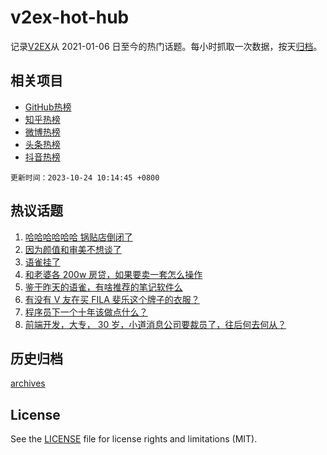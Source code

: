 # v2ex-hot-hub

 记录[V2EX](https://www.v2ex.com/)从 2021-01-06 日至今的热门话题。每小时抓取一次数据，按天[归档](archives)。
 
 ## 相关项目

- [GitHub热榜](https://github.com/snaildev/github-hot-hub)
- [知乎热榜](https://github.com/snaildev/zhihu-hot-hub)
- [微博热榜](https://github.com/snaildev/weibo-hot-hub)
- [头条热榜](https://github.com/snaildev/toutiao-hot-hub)
- [抖音热榜](https://github.com/snaildev/douyin-hot-hub)


 `更新时间：2023-10-24 10:14:45 +0800`

## 热议话题

1. [哈哈哈哈哈哈 锅贴店倒闭了](https://www.v2ex.com/t/984465)
1. [因为颜值和审美不想谈了](https://www.v2ex.com/t/984472)
1. [语雀挂了](https://www.v2ex.com/t/984524)
1. [和老婆各 200w 房贷，如果要卖一套怎么操作](https://www.v2ex.com/t/984430)
1. [鉴于昨天的语雀，有啥推荐的笔记软件么](https://www.v2ex.com/t/984728)
1. [有没有 V 友在买 FILA 斐乐这个牌子的衣服？](https://www.v2ex.com/t/984564)
1. [程序员下一个十年该做点什么？](https://www.v2ex.com/t/984447)
1. [前端开发，大专， 30 岁，小道消息公司要裁员了，往后何去何从？](https://www.v2ex.com/t/984514)

## 历史归档

[archives](archives)

## License

See the [LICENSE](LICENSE) file for license rights and limitations (MIT).
